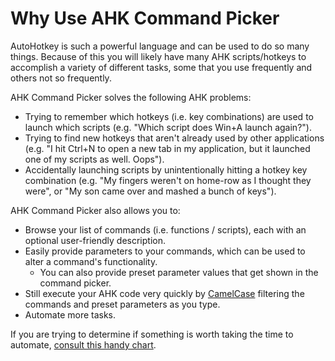 # Why Use AHK Command Picker

AutoHotkey is such a powerful language and can be used to do so many things. Because of this you will likely have many AHK scripts/hotkeys to accomplish a variety of different tasks, some that you use frequently and others not so frequently.

AHK Command Picker solves the following AHK problems:

* Trying to remember which hotkeys (i.e. key combinations) are used to launch which scripts (e.g. "Which script does Win+A launch again?").
* Trying to find new hotkeys that aren't already used by other applications (e.g. "I hit Ctrl+N to open a new tab in my application, but it launched one of my scripts as well. Oops").
* Accidentally launching scripts by unintentionally hitting a hotkey key combination (e.g. "My fingers weren't on home-row as I thought they were", or "My son came over and mashed a bunch of keys").

AHK Command Picker also allows you to:

* Browse your list of commands (i.e. functions / scripts), each with an optional user-friendly description.
* Easily provide parameters to your commands, which can be used to alter a command's functionality.
  * You can also provide preset parameter values that get shown in the command picker.
* Still execute your AHK code very quickly by [CamelCase][CamelCaseExplanationUrl] filtering the commands and preset parameters as you type.
* Automate more tasks.

If you are trying to determine if something is worth taking the time to automate, [consult this handy chart][XkcdComicAboutDeterminingIfSomethingIsWorthAutomatingUrl].

<!-- Links -->
[CamelCaseExplanationUrl]: http://en.wikipedia.org/wiki/CamelCase
[XkcdComicAboutDeterminingIfSomethingIsWorthAutomatingUrl]: http://xkcd.com/1205/
